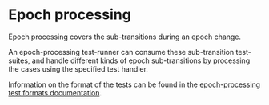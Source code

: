 # Epoch processing

Epoch processing covers the sub-transitions during an epoch change.

An epoch-processing test-runner can consume these sub-transition test-suites,
 and handle different kinds of epoch sub-transitions by processing the cases using the specified test handler.

Information on the format of the tests can be found in the [epoch-processing test formats documentation](../../formats/epoch_processing/README.md).

 

